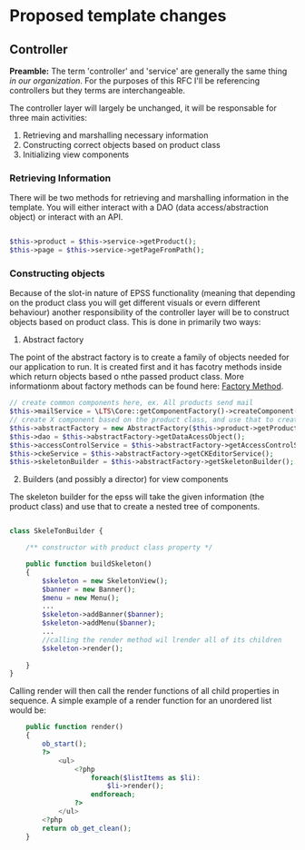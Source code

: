 # Proposed template changes

## Controller

**Preamble:** The term 'controller' and 'service' are generally the same thing *in our organization*. For the purposes of this RFC I'll be referencing controllers but they terms are interchangeable.

The controller layer will largely be unchanged, it will be responsable for three main activities:

1. Retrieving and marshalling necessary information 
2. Constructing correct objects based on product class
3. Initializing view components

### Retrieving Information

There will be two methods for retrieving and marshalling information in the template. You will either interact with a DAO (data access/abstraction object) or interact with an API. 

```php

$this->product = $this->service->getProduct();
$this->page = $this->service->getPageFromPath();

```

### Constructing objects

Because of the slot-in nature of EPSS functionality (meaning that depending on the product class you will get different visuals or evern different behaviour) another responsibility of the controller layer will be to construct objects based on product class. This is done in primarily two ways:

1. Abstract factory 

The point of the abstract factory is to create a family of objects needed for our application to run. It is created first and it has facotry methods inside which return objects based o nthe passed product class. More informationm about factory methods can be found here: [Factory Method](https://sourcemaking.com/design_patterns/factory_method). 

```php
// create common components here, ex. All products send mail
$this->mailService = \LTS\Core::getComponentFactory()->createComponent("MailService");
// create X component based on the product class, and use that to create a family of objects. 
$this->abstractFactory = new AbstractFactory($this->product->getProductClass());
$this->dao = $this->abstractFactory->getDataAcessObject();
$this->accessControlService = $this->abstractFactory->getAccessControlService();
$this->ckeService = $this->abstractFactory->getCKEditorService();
$this->skeletonBuilder = $this->abstractFactory->getSkeletonBuilder();

```

2. Builders (and possibly a director) for view components

The skeleton builder for the epss will take the given information (the product class) and use that to create a nested tree of components.

```php

class SkeleTonBuilder {

    /** constructor with product class property */

    public function buildSkeleton() 
    {
        $skeleton = new SkeletonView();
        $banner = new Banner();
        $menu = new Menu();
        ...
        $skeleton->addBanner($banner);
        $skeleton->addMenu($banner);
        ...
        //calling the render method wil lrender all of its children
        $skeleton->render();
        
    }
}

```

Calling render will then call the render functions of all child properties in sequence. A simple example of a render function for an unordered list would be:

```php
    public function render()
    {
        ob_start();
        ?>
            <ul>
                <?php
                    foreach($listItems as $li):
                        $li->render();
                    endforeach;
                ?>
            </ul>
        <?php
        return ob_get_clean();
    }

```